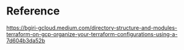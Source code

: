# Reference
https://bgiri-gcloud.medium.com/directory-structure-and-modules-terraform-on-gcp-organize-your-terraform-configurations-using-a-7d604b3da52b
